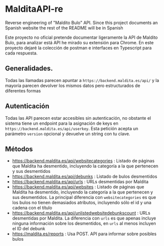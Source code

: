 # MalditaAPI-re
Reverse engineering of "Maldito Bulo" API. Since this project documents an Spanish website the rest of the README will be in 
Spanish

Este proyecto no oficial pretende documentar ligeramente la API de Maldito Bulo, para analizar está API he mirado su extensión para Chrome.
En este proyecto dejaré la colección de postman e interfaces en Typescript para cada respuesta.

## Generalidades.
Todas las llamadas parecen apuntar a `https://backend.maldita.es/api/` y la mayoría parecen devolver los mismos datos pero estructurados de diferentes formas

## Autenticación
Todas las API parecen estar accesibles sin autenticación, no obstante el sistema tiene un endpoint para la asignación de keys en `https://backend.maldita.es/api/userkey`. Esta petición acepta un parámetro `version` opcional y devuelve un string con tu clave.

## Métodos
 - https://backend.maldita.es/api/websitecategories : Listado de páginas que Maldita ha desmentido, incluyendo la categoría a la que pertenecen y sus desmentidos
 - https://backend.maldita.es/api/debunks : Listado de bulos desmentidos
 - https://backend.maldita.es/api/urls : URLs desmentidas por Maldita
 - https://backend.maldita.es/api/websites : Listado de páginas que Maldita ha desmentido, incluyendo la categoría a la que pertenecen y sus desmentidos. La principal diferencia con `websitecategories` es que los bulos no tienen demasiados atributos, incluyendo sólo el id y una cadena con el título
 - https://backend.maldita.es/api/unlistedwebsitedebunkscount : URLs desmentidas por Maldita. La diferencia con `urls` es que apenas incluye ninguna información sobre los desmentidos, en `urls` al menos incluyen el ID del debunk
 - https://maldita.es/reports : Usa POST. API para informar sobre posibles bulos
